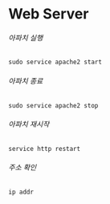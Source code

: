 # Web Server

###### 아파치 실행

```shell
sudo service apache2 start 
```

###### 아파치 종료

```shell
sudo service apache2 stop
```

###### 아파치 재시작

```shell
service http restart
```

###### 주소 확인

```shell
ip addr
```
